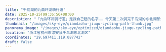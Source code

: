 ```yaml
---
title: "千岛湖的九曲环湖骑行道"
date: 2025-10-25T09:36:56+08:00
description: "「九曲环湖骑行道」是我自己起的名字…… 今天第二次骑完千岛湖的东北湖部分，全长大概 50 公里整。每次最喜欢的都是这段东北湖北侧的环湖骑行道，也就是全景图里正下方的视野，骑行绿道沿着曲折的湖岸铺开，真正的九曲十八弯，有些弯度甚至超过 180 度，非常推荐，在无人机拉高视野之后，还能看到更多奇形怪状的半岛，像是日本怪物动漫里张牙舞爪的异形。"
thumbnail: "/images/sky-eye/qiandaohu-jiuqu-cycling-path-thumb.jpg"
panorama_image: "/images/sky-eye/optimized/qiandaohu-jiuqu-cycling-path.webp"
location: "浙江省杭州市淳安县千岛湖东北湖区"
coordinates: "29.697411,119.087742"
draft: false
---
```

